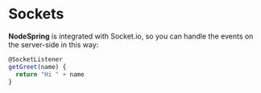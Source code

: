 # Sockets

**NodeSpring** is integrated with Socket.io, so you can handle the events on the server-side in this way:

```javascript
@SocketListener
getGreet(name) {
  return "Hi " + name
}
```